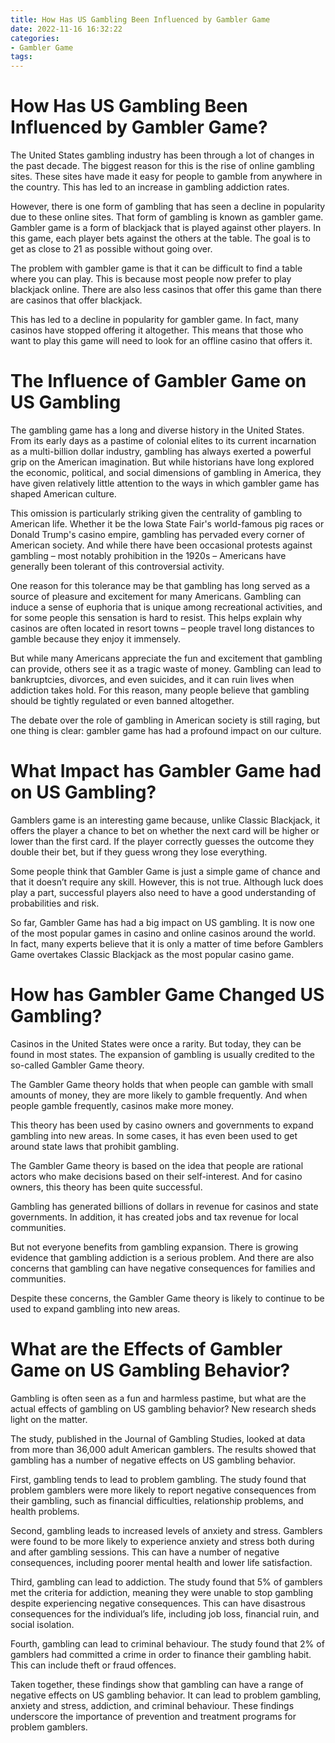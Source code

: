 ```yaml
---
title: How Has US Gambling Been Influenced by Gambler Game
date: 2022-11-16 16:32:22
categories:
- Gambler Game
tags:
---
```



#  How Has US Gambling Been Influenced by Gambler Game?

The United States gambling industry has been through a lot of changes in the past decade. The biggest reason for this is the rise of online gambling sites. These sites have made it easy for people to gamble from anywhere in the country. This has led to an increase in gambling addiction rates.

However, there is one form of gambling that has seen a decline in popularity due to these online sites. That form of gambling is known as gambler game. Gambler game is a form of blackjack that is played against other players. In this game, each player bets against the others at the table. The goal is to get as close to 21 as possible without going over.

The problem with gambler game is that it can be difficult to find a table where you can play. This is because most people now prefer to play blackjack online. There are also less casinos that offer this game than there are casinos that offer blackjack.

This has led to a decline in popularity for gambler game. In fact, many casinos have stopped offering it altogether. This means that those who want to play this game will need to look for an offline casino that offers it.

#  The Influence of Gambler Game on US Gambling

The gambling game has a long and diverse history in the United States. From its early days as a pastime of colonial elites to its current incarnation as a multi-billion dollar industry, gambling has always exerted a powerful grip on the American imagination. But while historians have long explored the economic, political, and social dimensions of gambling in America, they have given relatively little attention to the ways in which gambler game has shaped American culture.

This omission is particularly striking given the centrality of gambling to American life. Whether it be the Iowa State Fair's world-famous pig races or Donald Trump's casino empire, gambling has pervaded every corner of American society. And while there have been occasional protests against gambling – most notably prohibition in the 1920s – Americans have generally been tolerant of this controversial activity.

One reason for this tolerance may be that gambling has long served as a source of pleasure and excitement for many Americans. Gambling can induce a sense of euphoria that is unique among recreational activities, and for some people this sensation is hard to resist. This helps explain why casinos are often located in resort towns – people travel long distances to gamble because they enjoy it immensely.

But while many Americans appreciate the fun and excitement that gambling can provide, others see it as a tragic waste of money. Gambling can lead to bankruptcies, divorces, and even suicides, and it can ruin lives when addiction takes hold. For this reason, many people believe that gambling should be tightly regulated or even banned altogether.

The debate over the role of gambling in American society is still raging, but one thing is clear: gambler game has had a profound impact on our culture.

#  What Impact has Gambler Game had on US Gambling?

Gamblers game is an interesting game because, unlike Classic Blackjack, it offers the player a chance to bet on whether the next card will be higher or lower than the first card. If the player correctly guesses the outcome they double their bet, but if they guess wrong they lose everything.

Some people think that Gambler Game is just a simple game of chance and that it doesn’t require any skill. However, this is not true. Although luck does play a part, successful players also need to have a good understanding of probabilities and risk.

So far, Gambler Game has had a big impact on US gambling. It is now one of the most popular games in casino and online casinos around the world. In fact, many experts believe that it is only a matter of time before Gamblers Game overtakes Classic Blackjack as the most popular casino game.

#  How has Gambler Game Changed US Gambling?

Casinos in the United States were once a rarity. But today, they can be found in most states. The expansion of gambling is usually credited to the so-called Gambler Game theory.

The Gambler Game theory holds that when people can gamble with small amounts of money, they are more likely to gamble frequently. And when people gamble frequently, casinos make more money.

This theory has been used by casino owners and governments to expand gambling into new areas. In some cases, it has even been used to get around state laws that prohibit gambling.

The Gambler Game theory is based on the idea that people are rational actors who make decisions based on their self-interest. And for casino owners, this theory has been quite successful.

Gambling has generated billions of dollars in revenue for casinos and state governments. In addition, it has created jobs and tax revenue for local communities.

But not everyone benefits from gambling expansion. There is growing evidence that gambling addiction is a serious problem. And there are also concerns that gambling can have negative consequences for families and communities.

Despite these concerns, the Gambler Game theory is likely to continue to be used to expand gambling into new areas.

#  What are the Effects of Gambler Game on US Gambling Behavior?

Gambling is often seen as a fun and harmless pastime, but what are the actual effects of gambling on US gambling behavior? New research sheds light on the matter.

The study, published in the Journal of Gambling Studies, looked at data from more than 36,000 adult American gamblers. The results showed that gambling has a number of negative effects on US gambling behavior.

First, gambling tends to lead to problem gambling. The study found that problem gamblers were more likely to report negative consequences from their gambling, such as financial difficulties, relationship problems, and health problems.

Second, gambling leads to increased levels of anxiety and stress. Gamblers were found to be more likely to experience anxiety and stress both during and after gambling sessions. This can have a number of negative consequences, including poorer mental health and lower life satisfaction.

Third, gambling can lead to addiction. The study found that 5% of gamblers met the criteria for addiction, meaning they were unable to stop gambling despite experiencing negative consequences. This can have disastrous consequences for the individual’s life, including job loss, financial ruin, and social isolation.

Fourth, gambling can lead to criminal behaviour. The study found that 2% of gamblers had committed a crime in order to finance their gambling habit. This can include theft or fraud offences.

Taken together, these findings show that gambling can have a range of negative effects on US gambling behavior. It can lead to problem gambling, anxiety and stress, addiction, and criminal behaviour. These findings underscore the importance of prevention and treatment programs for problem gamblers.